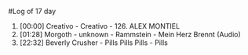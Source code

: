 #Log of 17 day

1. [00:00] Creativo - Creativo - 126. ALEX MONTIEL
1. [01:28] Morgoth - unknown - Rammstein - Mein Herz Brennt (Audio)
1. [22:32] Beverly Crusher - Pills Pills Pills - Pills
